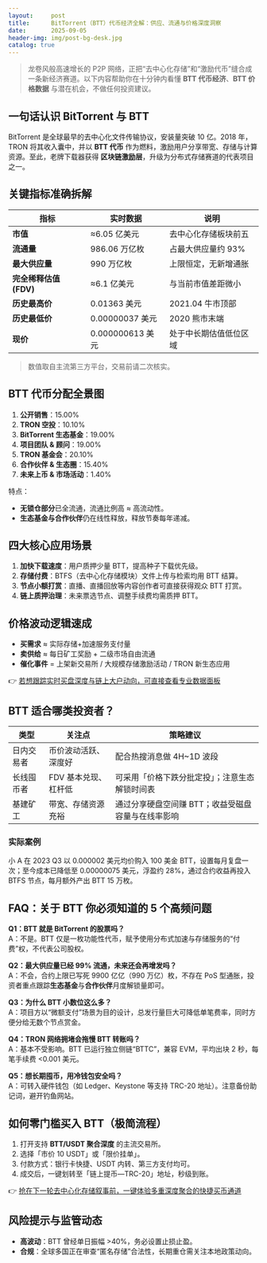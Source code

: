 ```yaml
---
layout:     post
title:      BitTorrent（BTT）代币经济全解：供应、流通与价格深度洞察
date:       2025-09-05
header-img: img/post-bg-desk.jpg
catalog: true
---
```


> 龙卷风般高速增长的 P2P 网络，正把“去中心化存储”和“激励代币”缝合成一条新经济赛道。以下内容帮助你在十分钟内看懂 **BTT 代币经济**、**BTT 价格数据** 与潜在机会，不做任何投资建议。

## 一句话认识 BitTorrent 与 BTT
BitTorrent 是全球最早的去中心化文件传输协议，安装量突破 10 亿。2018 年，TRON 将其收入囊中，并以 **BTT 代币** 作为燃料，激励用户分享带宽、存储与计算资源。至此，老牌下载器获得 **区块链激励层**，升级为分布式存储赛道的代表项目之一。

## 关键指标准确拆解
| 指标 | 实时数据 | 说明 |
|---|---|---|
| **市值** | ≈6.05 亿美元 | 去中心化存储板块前五 |
| **流通量** | 986.06 万亿枚 | 占最大供应量约 93% |
| **最大供应量** | 990 万亿枚 | 上限恒定，无新增通胀 |
| **完全稀释估值 (FDV)** | ≈6.1 亿美元 | 与当前市值差距微小 |
| **历史最高价** | 0.01363 美元 | 2021.04 牛市顶部 |
| **历史最低价** | 0.00000037 美元 | 2020 熊市末端 |
| **现价** | 0.000000613 美元 | 处于中长期估值低位区域 |

> 数值取自主流第三方平台，交易前请二次核实。

## BTT 代币分配全景图  
1. **公开销售**：15.00%  
2. **TRON 空投**：10.10%  
3. **BitTorrent 生态基金**：19.00%  
4. **项目团队 & 顾问**：19.00%  
5. **TRON 基金会**：20.10%  
6. **合作伙伴 & 生态圈**：15.40%  
7. **未来上币 & 市场活动**：1.40%  

特点：  
* **无锁仓部分**已全流通，流通比例高 ≈ 高流动性。  
* **生态基金与合作伙伴**仍在线性释放，释放节奏每年递减。

## 四大核心应用场景  
1. **加快下载速度**：用户质押少量 BTT，提高种子下载优先级。  
2. **存储付费**：BTFS（去中心化存储模块）文件上传与检索均用 BTT 结算。  
3. **节点小额打赏**：直播、直播回放等内容创作者可直接获得观众 BTT 打赏。  
4. **链上质押治理**：未来票选节点、调整手续费均需质押 BTT。

## 价格波动逻辑速成
- **买需求** ≈ 实际存储+加速服务支付量  
- **卖供给** ≈ 每日矿工奖励 + 二级市场自由流通  
- **催化事件** = 上架新交易所 / 大规模存储激励活动 / TRON 新生态应用  

👉 [若想跟踪实时买盘深度与链上大户动向，可直接查看专业数据面板](https://okxdog.com/)  

## BTT 适合哪类投资者？
| 类型 | 关注点 | 策略建议 |
|---|---|---|
| 日内交易者 | 币价波动活跃、深度好 | 配合热搜消息做 4H~1D 波段 |
| 长线囤币者 | FDV 基本兑现、杠杆低 | 可采用「价格下跌分批定投」；注意生态解锁时间表 |
| 基建矿工 | 带宽、存储资源充裕 | 通过分享硬盘空间赚 BTT；收益受磁盘容量与在线率影响 |

### 实际案例
小 A 在 2023 Q3 以 0.000002 美元均价购入 100 美金 BTT，设置每月复盘一次；至今成本已降低至 0.00000075 美元，浮盈约 28%，通过合约收益再投入 BTFS 节点，每月额外产出 BTT 15 万枚。

## FAQ：关于 BTT 你必须知道的 5 个高频问题
**Q1：BTT 就是 BitTorrent 的股票吗？**  
A：不是。BTT 仅是一枚功能性代币，赋予使用分布式加速与存储服务的“付费”权，不代表公司股权。

**Q2：最大供应量已经 99% 流通，未来还会再增发吗？**  
A：不会，合约上限已写死 9900 亿亿（990 万亿）枚，不存在 PoS 型通胀，投资者重点跟踪**生态基金**与**合作伙伴**月度解锁量即可。

**Q3：为什么 BTT 小数位这么多？**  
A：项目方以“微额支付”场景为目的设计，总发行量巨大可降低单笔费率，同时方便分给无数个节点赏金。

**Q4：TRON 网络拥堵会拖慢 BTT 转账吗？**  
A：基本不受影响。BTT 已运行独立侧链“BTTC”，兼容 EVM，平均出块 2 秒，每笔手续费 <0.001 美元。

**Q5：想长期囤币，用冷钱包安全吗？**  
A：可转入硬件钱包（如 Ledger、Keystone 等支持 TRC-20 地址）。注意备份助记词，避开钓鱼网站。

## 如何零门槛买入 BTT（极简流程）
1. 打开支持 **BTT/USDT 聚合深度** 的主流交易所。  
2. 选择「市价 10 USDT」或「限价挂单」。  
3. 付款方式：银行卡快捷、USDT 内转、第三方支付均可。  
4. 成交后，一键划转至「链上提币—TRC-20」地址，秒级到账。  

👉 [抢在下一轮去中心化存储叙事前，一键体验多重深度聚合的快捷买币通道](https://okxdog.com/)  

## 风险提示与监管动态
- **高波动**：BTT 曾经单日振幅 >40%，务必设置止损止盈。  
- **合规**：全球多国正在审查“匿名存储”合法性，长期重仓需关注本地政策动向。